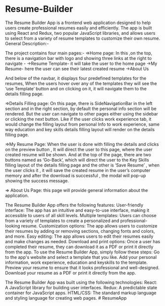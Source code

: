 # Resume-Builder
The Resume Builder App is a frontend web application designed to help users create professional resumes easily and efficiently. The app is built using React and Redux, two popular JavaScript libraries, and allows users to select from a variety of resume templates to customize their own resume.
General Description:-

The project contains four main pages:-
=>Home page: 
 In this ,on the top, there is a navigation bar  with logo and showing three links at the  right to navigate -
->Resume Template- it will take the user to the home page
->My Resume- here the user can see their latest created resume
->About Us

And below of the navbar, it displays four predefined templates for the resumes,
When the users hover over any of the templates they will see the ‘use Template’ button and on clicking on it, it will navigate them to the details filling page.

=>Details Filling page:
On this page, there is SideNavigationBar in the left section and in the right section, by default the personal info section will be rendered.
But the user can navigate to other pages either using the sidebar or clicking the next button.
Like if the user clicks work experience tab, it would change the filling layout from personal Info to work experience, same way education and key skills details filling layout will render on the details filling page.

=>My Resume Page:
When the user is done with filling the details and clicks on the preview button ,
It will direct the user to this page, where the user created resume will be shown.
And at the top of the page, there are two buttons named as ‘Go-Back’, which will direct the user to the Key Skills filling layout of the details filling page and the other is ‘Save Resume’ , when the user clicks  it , it will save the created resume in the user’s computer memory and after the download is successful , the modal will pop-up showing the success message.

⇒ About Us Page: this page will provide general information about the application.




The Resume Builder App offers the following features:
User-friendly interface: The app has an intuitive and easy-to-use interface, making it accessible to users of all skill levels.
Multiple templates: Users can choose from a variety of templates to create a personalized and professional-looking resume.
Customization options: The app allows users to customize their resumes by adding or removing sections, changing fonts and colors, and more.
Easy editing: The app allows users to edit their resumes easily and make changes as needed.
Download and print options: Once a user has completed their resume, they can download it as a PDF or print it directly from the app.
To use the Resume Builder App, simply follow these steps:
Go to the app's website and select a template that you like.
Add your personal information, work experience, education and keyskills to the template.
Preview your resume to ensure that it looks professional and well-designed.
Download your resume as a PDF or print it directly from the app.

The Resume Builder App was built using the following technologies:
React: A JavaScript library for building user interfaces.
Redux: A predictable state container for JavaScript apps.
HTML/CSS: The standard markup language and styling language for creating web pages.
#   R e s u m e A p p  
 